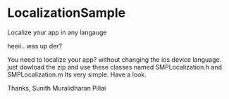 LocalizationSample
==================

Localize your app in any langauge


heeii.. was up der?

You need to localize your app? without changing the ios device language.
just dowload the zip and  use these classes named SMPLocalization.h and SMPLocalization.m
Its very simple. Have a look.


Thanks,
 Sunith Muralidharan Pillai

